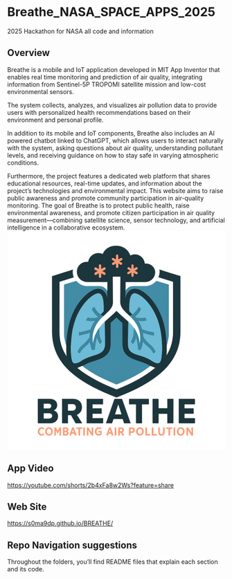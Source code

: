 # Breathe_NASA_SPACE_APPS_2025
2025 Hackathon for NASA all code and information
## Overview
Breathe is a mobile and IoT application developed in MIT App Inventor that enables real time monitoring and prediction of air quality, integrating information from Sentinel-5P TROPOMI satellite mission and low-cost environmental sensors.

The system collects, analyzes, and visualizes air pollution data to provide users with personalized health recommendations based on their environment and personal profile.

In addition to its mobile and IoT components, Breathe also includes an AI powered chatbot linked to ChatGPT, which allows users to interact naturally with the system,  asking questions about air quality, understanding pollutant levels, and receiving guidance on how to stay safe in varying atmospheric conditions.

Furthermore, the project features a dedicated web platform that shares educational resources, real-time updates, and information about the project’s technologies and environmental impact. This website aims to raise public awareness and promote community participation in air-quality monitoring.
The goal of Breathe is to protect public health, raise environmental awareness, and promote citizen participation in air quality measurement—combining satellite science, sensor technology, and artificial intelligence in a collaborative ecosystem.
![Logo](BreatheLogo.png)

## App Video 
https://youtube.com/shorts/2b4xFa8w2Ws?feature=share

## Web Site
https://s0ma9dp.github.io/BREATHE/

## Repo Navigation suggestions
Throughout the folders, you’ll find README files that explain each section and its code.
